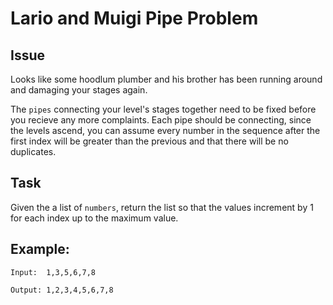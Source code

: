# Lario and Muigi Pipe Problem

## Issue
Looks like some hoodlum plumber and his brother has been running around and damaging your stages again.

The `pipes` connecting your level's stages together need to be fixed before you recieve any more complaints.
Each pipe should be connecting, since the levels ascend, you can assume every number in the sequence after the first index will be greater than the previous and that there will be no duplicates. 

## Task
Given the a list of `numbers`, return the list so that the values increment by 1 for each index up to the maximum value. 
  
## Example:

`Input:  1,3,5,6,7,8`

`Output: 1,2,3,4,5,6,7,8`
